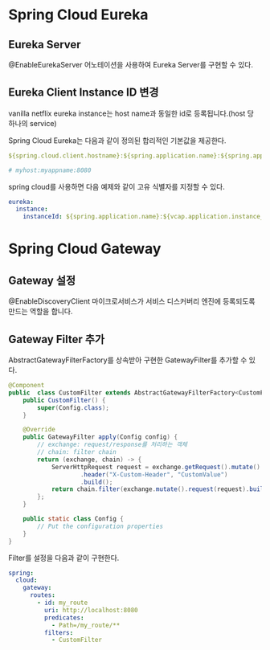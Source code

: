 # Spring Cloud Eureka

## Eureka Server

@EnableEurekaServer 어노테이션을 사용하여 Eureka Server를 구현할 수 있다.

## Eureka Client Instance ID 변경

vanilla netflix eureka instance는 host name과 동일한 id로 등록됩니다.(host 당 하나의 service)

Spring Cloud Eureka는 다음과 같이 정의된 합리적인 기본값을 제공한다.

```yaml
${spring.cloud.client.hostname}:${spring.application.name}:${spring.application.instance_id:${server.port}}

# myhost:myappname:8080
```

spring cloud를 사용하면 다음 예제와 같이 고유 식별자를 지정할 수 있다.

```yaml
eureka:
  instance:
    instanceId: ${spring.application.name}:${vcap.application.instance_id:${spring.application.instance_id:${random.value}}}
```

# Spring Cloud Gateway

## Gateway 설정

@EnableDiscoveryClient 마이크로서비스가 서비스 디스커버리 엔진에 등록되도록 만드는 역할을 합니다.

## Gateway Filter 추가

AbstractGatewayFilterFactory를 상속받아 구현한 GatewayFilter를 추가할 수 있다.

```java
@Component
public  class CustomFilter extends AbstractGatewayFilterFactory<CustomFilter.Config> {
    public CustomFilter() {
        super(Config.class);
    }

    @Override
    public GatewayFilter apply(Config config) {
        // exchange: request/response를 처리하는 객체
        // chain: filter chain
        return (exchange, chain) -> {
            ServerHttpRequest request = exchange.getRequest().mutate()
                    .header("X-Custom-Header", "CustomValue")
                    .build();
            return chain.filter(exchange.mutate().request(request).build());
        };
    }

    public static class Config {
        // Put the configuration properties
    }
}
```

Filter를 설정을 다음과 같이 구현한다.

```yaml
spring:
  cloud:
    gateway:
      routes:
        - id: my_route
          uri: http://localhost:8080
          predicates:
            - Path=/my_route/**
          filters:
            - CustomFilter
```